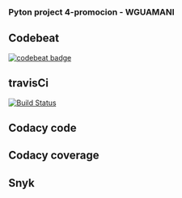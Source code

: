 ### Pyton project 4-promocion - WGUAMANI

## Codebeat
[![codebeat badge](https://codebeat.co/badges/6a298b02-2201-4a44-b607-4deae687de0a)](https://codebeat.co/projects/github-com-wilmerguamani-my_project-master)
## travisCi
[![Build Status](https://travis-ci.com/wilmerguamani/my_project.svg?branch=master)](https://travis-ci.com/wilmerguamani/my_project)
## Codacy code
## Codacy coverage
## Snyk